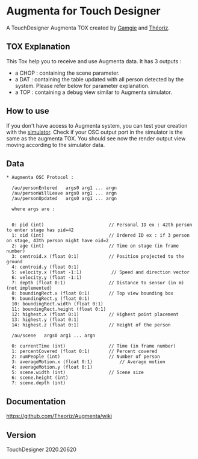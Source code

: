﻿Augmenta for Touch Designer
=======================

A TouchDesigner Augmenta TOX created by [Gamgie](http://www.gamgie.com) and [Théoriz](http://www.theoriz.com/en/).

TOX Explanation
-------------------------------------
This Tox help you to receive and use Augmenta data.
It has 3 outputs : 
- a CHOP : containing the scene parameter.
- a DAT : containing the table updated with all person detected by the system. Please refer below for parameter explanation.
- a TOP : containing a debug view similar to Augmenta simulator.

How to use
-------------------------------------
If you don't have access to Augmenta system, you can test your creation with the [simulator](https://github.com/Theoriz/Augmenta-Simulator/releases).
Check if your OSC output port in the simulator is the same as the augmenta TOX.
You should see now the render output view moving according to the simulator data.

Data
-------------------------------------
```
* Augmenta OSC Protocol :

  /au/personEntered   args0 arg1 ... argn
  /au/personWillLeave args0 arg1 ... argn
  /au/personUpdated   args0 arg1 ... argn

  where args are :


  0: pid (int)                        // Personal ID ex : 42th person to enter stage has pid=42
  1: oid (int)                        // Ordered ID ex : if 3 person on stage, 43th person might have oid=2
  2: age (int)                        // Time on stage (in frame number)
  3: centroid.x (float 0:1)           // Position projected to the ground
  4: centroid.y (float 0:1)               
  5: velocity.x (float -1:1)           // Speed and direction vector
  6: velocity.y (float -1:1)
  7: depth (float 0:1)                // Distance to sensor (in m) (not implemented)
  8: boundingRect.x (float 0:1)       // Top view bounding box
  9: boundingRect.y (float 0:1)
  10: boundingRect.width (float 0:1)
  11: boundingRect.height (float 0:1)
  12: highest.x (float 0:1)           // Highest point placement
  13: highest.y (float 0:1)
  14: highest.z (float 0:1)           // Height of the person

  /au/scene   args0 arg1 ... argn

  0: currentTime (int)                // Time (in frame number)
  1: percentCovered (float 0:1)       // Percent covered
  2: numPeople (int)                  // Number of person
  3: averageMotion.x (float 0:1)          // Average motion
  4: averageMotion.y (float 0:1)
  5: scene.width (int)                // Scene size
  6: scene.height (int)
  7: scene.depth (int)

```


Documentation
-------------

https://github.com/Theoriz/Augmenta/wiki

Version
-------------
TouchDesigner 2020.20620
